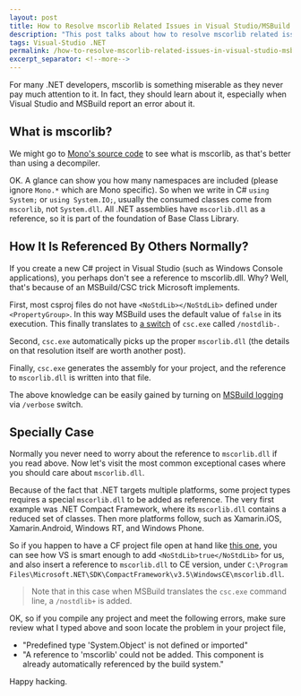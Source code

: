 ```yaml
---
layout: post
title: How to Resolve mscorlib Related Issues in Visual Studio/MSBuild
description: "This post talks about how to resolve mscorlib related issues in Visual Studio/MSBuild."
tags: Visual-Studio .NET
permalink: /how-to-resolve-mscorlib-related-issues-in-visual-studio-msbuild-84965aaf6f47
excerpt_separator: <!--more-->
---
```

For many .NET developers, mscorlib is something miserable as they never pay much attention to it. In fact, they should learn about it, especially when Visual Studio and MSBuild report an error about it.
<!--more-->

## What is mscorlib?
We might go to [Mono's source code](https://github.com/mono/mono/tree/master/mcs/class/corlib) to see what is mscorlib, as that's better than using a decompiler.

OK. A glance can show you how many namespaces are included (please ignore `Mono.*` which are Mono specific). So when we write in C# `using System;` or `using System.IO;`, usually the consumed classes come from `mscorlib`, not `System.dll`. All .NET assemblies have `mscorlib.dll` as a reference, so it is part of the foundation of Base Class Library.

## How It Is Referenced By Others Normally?
If you create a new C# project in Visual Studio (such as Windows Console applications), you perhaps don't see a reference to mscorlib.dll. Why? Well, that's because of an MSBuild/CSC trick Microsoft implements.

First, most csproj files do not have `<NoStdLib></NoStdLib>` defined under `<PropertyGroup>`. In this way MSBuild uses the default value of `false` in its execution. This finally translates to [a switch](http://msdn.microsoft.com/en-us/library/fa13yay7.aspx) of `csc.exe` called `/nostdlib-`.

Second, `csc.exe` automatically picks up the proper `mscorlib.dll` (the details on that resolution itself are worth another post).

Finally, `csc.exe` generates the assembly for your project, and the reference to `mscorlib.dll` is written into that file.

The above knowledge can be easily gained by turning on [MSBuild logging](http://msdn.microsoft.com/en-us/library/vstudio/ms164311.aspx) via `/verbose` switch.

## Specially Case
Normally you never need to worry about the reference to `mscorlib.dll` if you read above. Now let's visit the most common exceptional cases where you should care about `mscorlib.dll`.

Because of the fact that .NET targets multiple platforms, some project types requires a special `mscorlib.dll` to be added as reference. The very first example was .NET Compact Framework, where its `mscorlib.dll` contains a reduced set of classes. Then more platforms follow, such as Xamarin.iOS, Xamarin.Android, Windows RT, and Windows Phone.

So if you happen to have a CF project file open at hand like [this one](https://github.com/lextudio/sharpsnmplib/blob/8.0/SharpSnmpLib/sharpsnmplib.cf35.csproj), you can see how VS is smart enough to add `<NoStdLib>true</NoStdLib>` for us, and also insert a reference to `mscorlib.dll` to CE version, under `C:\Program Files\Microsoft.NET\SDK\CompactFramework\v3.5\WindowsCE\mscorlib.dll`.

> Note that in this case when MSBuild translates the `csc.exe` command line, a `/nostdlib+` is added.

OK, so if you compile any project and meet the following errors, make sure review what I typed above and soon locate the problem in your project file,

* "Predefined type 'System.Object' is not defined or imported"
* "A reference to 'mscorlib' could not be added. This component is already automatically referenced by the build system."

Happy hacking.
